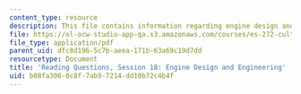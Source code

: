 ```yaml
---
content_type: resource
description: This file contains information regarding engine design and engineering.
file: https://ol-ocw-studio-app-qa.s3.amazonaws.com/courses/es-272-culture-tech-spring-2003/b08fa3060c8f7ab97214dd10b72c4b4f_MITES_272S03_q18.pdf
file_type: application/pdf
parent_uid: dfc8d196-5c7b-aeea-171b-63a69c19d7dd
resourcetype: Document
title: 'Reading Questions, Session 18: Engine Design and Engineering'
uid: b08fa306-0c8f-7ab9-7214-dd10b72c4b4f
---
```

